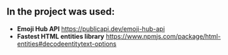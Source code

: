 #
## In the project was used:
- **Emoji Hub API** https://publicapi.dev/emoji-hub-api
- **Fastest HTML entities library** https://www.npmjs.com/package/html-entities#decodeentitytext-options